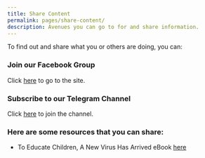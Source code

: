 ```yaml
---
title: Share Content
permalink: pages/share-content/
description: Avenues you can go to for and share information.
---
```


To find out and share what you or others are doing, you can:
### Join our Facebook Group 
Click <a href="https://www.facebook.com/groups/193720638381555">here</a> to go to the site.
### Subscribe to our Telegram Channel
Click <a href="https://t.me/joinchat/AAAAAE9SFl2mvOXMzmzgyA">here</a> to join the channel.
### Here are some resources that you can share: 
* To Educate Children, A New Virus Has Arrived eBook
<a href="https://info.etonhouse.com.sg/a-new-virus-has-arrived-ebook">here</a>
